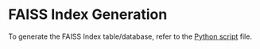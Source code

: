 # FAISS Index Generation

To generate the FAISS Index table/database, refer to the [Python script](./buildindexusingnomic.py) file.



